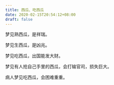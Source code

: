 ```yaml
---
title: 西瓜、吃西瓜
date: 2020-02-15T20:54:12+08:00
draft: false
---
```


梦见熟西瓜，是祥瑞。


梦见生西瓜，是凶兆。


梦见吃西瓜，出国能发大财。


梦见有人抢自己手里的西瓜，会打输官司，损失巨大。


病人梦见吃西瓜，会困难重重。
